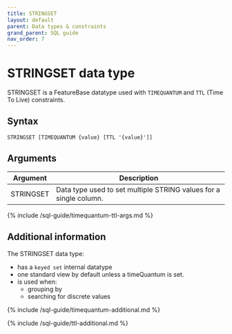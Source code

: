 ```yaml
---
title: STRINGSET
layout: default
parent: Data types & constraints
grand_parent: SQL guide
nav_order: 7
---
```


# STRINGSET data type

STRINGSET is a FeatureBase datatype used with `TIMEQUANTUM` and `TTL` (Time To Live) constraints.

## Syntax

```
STRINGSET [TIMEQUANTUM {value} [TTL '{value}']]
```

## Arguments

| Argument | Description |
|---|---|
| STRINGSET | Data type used to set multiple STRING values for a single column. |
{% include /sql-guide/timequantum-ttl-args.md %}

## Additional information

The STRINGSET data type:
* has a `keyed set` internal datatype
* one standard view by default unless a timeQuantum is set.
* is used when:
  * grouping by
  * searching for discrete values

{% include /sql-guide/timequantum-additional.md %}

{% include /sql-guide/ttl-additional.md %}
